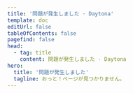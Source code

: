 ```yaml
---
title: '問題が発生しました · Daytona'
template: doc
editUrl: false
tableOfContents: false
pagefind: false
head:
  - tag: title
    content: 問題が発生しました · Daytona
hero:
  title: '問題が発生しました'
  tagline: おっと！ページが見つかりません。
---
```

